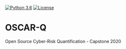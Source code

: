 [![Python 3.6](https://img.shields.io/badge/python-3.6-blue.svg)](https://www.python.org/downloads/release/python-360/) [![License](https://img.shields.io/badge/License-BSD%203--Clause-blue.svg)](https://opensource.org/licenses/BSD-3-Clause)
# OSCAR-Q
Open Source Cyber-Risk Quantification - Capstone 2020

